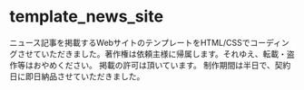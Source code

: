 # template_news_site

ニュース記事を掲載するWebサイトのテンプレートをHTML/CSSでコーディングさせていただきました。著作権は依頼主様に帰属します。それゆえ、転載・盗作等はおやめください。
掲載の許可は頂いています。
制作期間は半日で、契約日に即日納品させていただきました。
